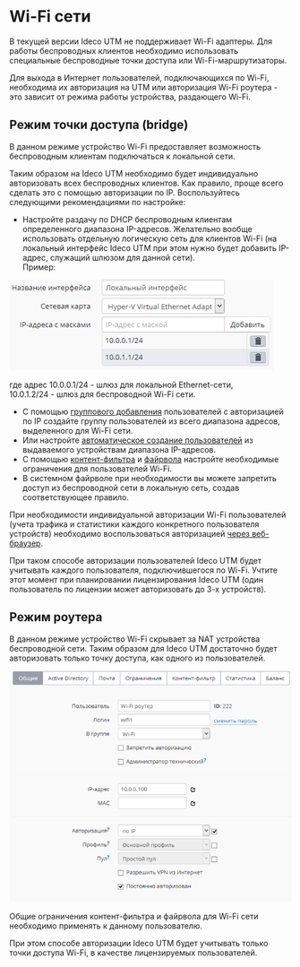 # Wi-Fi сети

В текущей версии Ideco UTM не поддерживает Wi-Fi адаптеры. Для работы беспроводных клиентов необходимо использовать специальные беспроводные точки доступа или Wi-Fi-маршрутизаторы.

Для выхода в Интернет пользователей, подключающихся по Wi-Fi, необходима их авторизация на UTM или авторизация Wi-Fi роутера - это зависит от режима работы устройства, раздающего Wi-Fi.

## Режим точки доступа (bridge)

В данном режиме устройство Wi-Fi предоставляет возможность беспроводным клиентам подключаться к локальной сети.

Таким образом на Ideco UTM необходимо будет индивидуально авторизовать всех беспроводных клиентов. Как правило, проще всего сделать это с помощью авторизации по IP. Воспользуйтесь следующими рекомендациями по настройке:

* Настройте раздачу по DHCP беспроводным клиентам определенного диапазона IP-адресов. Желательно вообще использовать отдельную логическую сеть для клиентов Wi-Fi (на локальный интерфейс Ideco UTM при этом нужно будет добавить IP-адрес, служащий шлюзом для данной сети).\
  Пример:

![](../.gitbook/assets/4982836.png)

где адрес 10.0.0.1/24 - шлюз для локальной Ethernet-сети,\
10.0.1.2/24 - шлюз для беспроводной Wi-Fi сети.

* С помощью [группового добавления](../authorization-types/ip-authorization.md) пользователей с авторизацией по IP создайте группу пользователей из всего диапазона адресов, выделенного для Wi-Fi сети.
* Или настройте [автоматическое создание пользователей](../services/device-discovery.md) из выдаваемого устройствам диапазона IP-адресов.
* С помощью [контент-фильтра](../access-rules/content-filter/) и [файрвола](../access-rules/firewall.md) настройте необходимые ограничения для пользователей Wi-Fi.
* В системном файрволе при необходимости вы можете запретить доступ из беспроводной сети в локальную сеть, создав соответствующее правило. &#x20;

При необходимости индивидуальной авторизации Wi-Fi пользователей (учета трафика и статистики каждого конкретного пользователя устройств) необходимо воспользоваться авторизацией [через веб-браузер](../authorization-types/web-authorization.md).

При таком способе авторизации пользователей Ideco UTM будет учитывать каждого пользователя, подключившегося по Wi-Fi. Учтите этот момент при планировании лицензирования Ideco UTM (один пользователь по лицензии может авторизовать до 3-х устройств).

## Режим роутера

В данном режиме устройство Wi-Fi скрывает за NAT устройства беспроводной сети. Таким образом для Ideco UTM достаточно будет авторизовать только точку доступа, как одного из пользователей.

![](../.gitbook/assets/4982840.png)

Общие ограничения контент-фильтра и файрвола для Wi-Fi сети необходимо применять к данному пользователю.

При этом способе авторизации Ideco UTM будет учитывать только точки доступа Wi-Fi, в качестве лицензируемых пользователей.
